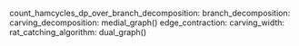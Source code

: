 count_hamcycles_dp_over_branch_decomposition:
	branch_decomposition:
		carving_decomposition:
			medial_graph()
			edge_contraction:
				carving_width:
					rat_catching_algorithm:
						dual_graph()
